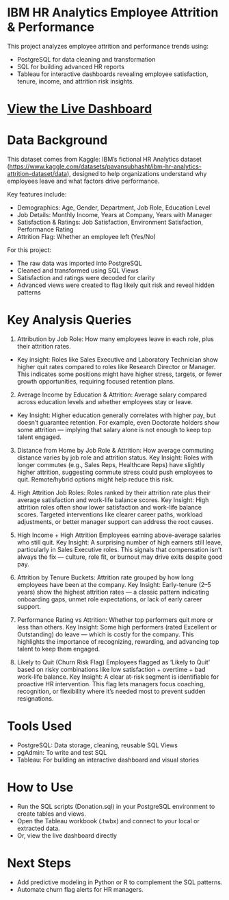# IBM HR Analytics Employee Attrition & Performance

This project analyzes employee attrition and performance trends using:
- PostgreSQL for data cleaning and transformation
- SQL for building advanced HR reports
- Tableau for interactive dashboards revealing employee satisfaction, tenure, income, and attrition risk insights.

# [View the Live Dashboard]([https://public.tableau.com/app/profile/narayani.bakhati6251/viz/IBM_HR_analytics_Emp_AttritionPerfrmce_dashboard/Dashboard1?publish=yes])

# Data Background

This dataset comes from Kaggle: IBM’s fictional HR Analytics dataset (https://www.kaggle.com/datasets/pavansubhasht/ibm-hr-analytics-attrition-dataset/data), designed to help organizations understand why employees leave and what factors drive performance.

Key features include:

- Demographics: Age, Gender, Department, Job Role, Education Level
- Job Details: Monthly Income, Years at Company, Years with Manager
- Satisfaction & Ratings: Job Satisfaction, Environment Satisfaction, Performance Rating
- Attrition Flag: Whether an employee left (Yes/No)

For this project:

- The raw data was imported into PostgreSQL
- Cleaned and transformed using SQL Views
- Satisfaction and ratings were decoded for clarity
- Advanced views were created to flag likely quit risk and reveal hidden patterns

# Key Analysis Queries
1. Attribution by Job Role:
How many employees leave in each role, plus their attrition rates.
- Key insight: Roles like Sales Executive and Laboratory Technician show higher quit rates compared to roles like Research Director or Manager. This indicates some positions might have higher stress, targets, or fewer growth opportunities, requiring focused retention plans.

2. Average Income by Education & Attrition:
Average salary compared across education levels and whether employees stay or leave.
- Key Insight: Higher education generally correlates with higher pay, but doesn’t guarantee retention. For example, even Doctorate holders show some attrition — implying that salary alone is not enough to keep top talent engaged.

3. Distance from Home by Job Role & Attrition:
How average commuting distance varies by job role and attrition status.
Key Insight: Roles with longer commutes (e.g., Sales Reps, Healthcare Reps) have slightly higher attrition, suggesting commute stress could push employees to quit. Remote/hybrid options might help reduce this risk.

4. High Attrition Job Roles:
Roles ranked by their attrition rate plus their average satisfaction and work-life balance scores.
Key Insight: High attrition roles often show lower satisfaction and work-life balance scores. Targeted interventions like clearer career paths, workload adjustments, or better manager support can address the root causes.

5. High Income + High Attrition
Employees earning above-average salaries who still quit.
Key Insight: A surprising number of high earners still leave, particularly in Sales Executive roles. This signals that compensation isn’t always the fix — culture, role fit, or burnout may drive exits despite good pay.

6. Attrition by Tenure Buckets:
Attrition rate grouped by how long employees have been at the company.
Key Insight: Early-tenure (2–5 years) show the highest attrition rates — a classic pattern indicating onboarding gaps, unmet role expectations, or lack of early career support.

7. Performance Rating vs Attrition:
Whether top performers quit more or less than others.
Key Insight: Some high performers (rated Excellent or Outstanding) do leave — which is costly for the company. This highlights the importance of recognizing, rewarding, and advancing top talent to keep them engaged.

8. Likely to Quit (Churn Risk Flag)
Employees flagged as ‘Likely to Quit’ based on risky combinations like low satisfaction + overtime + bad work-life balance.
Key Insight: A clear at-risk segment is identifiable for proactive HR intervention. This flag lets managers focus coaching, recognition, or flexibility where it’s needed most to prevent sudden resignations.

# Tools Used

- PostgreSQL: Data storage, cleaning, reusable SQL Views
- pgAdmin: To write and test SQL
- Tableau: For building an interactive dashboard and visual stories

# How to Use

- Run the SQL scripts (Donation.sql) in your PostgreSQL environment to create tables and views.
- Open the Tableau workbook (.twbx) and connect to your local or extracted data.
- Or, view the live dashboard directly

# Next Steps

- Add predictive modeling in Python or R to complement the SQL patterns.
- Automate churn flag alerts for HR managers.
